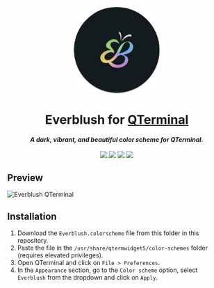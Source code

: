 <div align="center">
    <img src="https://raw.githubusercontent.com/Everblush/.github/main/assets/logo.png" height="200px" width="200px" alt="logo"> 
</div>

<h1 align="center">Everblush for <a href="https://github.com/lxqt/qterminal">QTerminal</a></h1>

<h4 align="center"><i>A dark, vibrant, and beautiful color scheme for QTerminal.</i></h4>

<p align="center">
    <a href="https://github.com/Everblush/terminal-emulators/stars"><img src="https://img.shields.io/github/stars/Everblush/terminal-emulators?color=e57474&labelColor=1e2528&style=for-the-badge"></a>
    <a href="https://github.com/Everblush/terminal-emulators/issues"><img src="https://img.shields.io/github/issues/Everblush/terminal-emulators?color=67b0e8&labelColor=1e2528&style=for-the-badge"></a>
    <a href="https://github.com/Everblush/terminal-emulators/blob/main/LICENSE"><img src="https://img.shields.io/static/v1?label=license&message=MIT&color=8ccf7e&labelColor=1e2528&style=for-the-badge"></a>
    <a href="https://github.com/Everblush/terminal-emulators/network/members"><img src="https://img.shields.io/github/forks/Everblush/terminal-emulators?color=e5c76b&labelColor=1e2528&style=for-the-badge"></a>
</p>

## Preview

![Everblush QTerminal](https://raw.githubusercontent.com/prateektade/everblush-terminal-emulators/rework-repository/assets/Everblush-QTerminal.webp)

## Installation

1. Download the `Everblush.colorscheme` file  from this folder in this repository.
2. Paste the file in the `/usr/share/qtermwidget5/color-schemes` folder (requires elevated privileges).
3. Open QTerminal and click on `File > Preferences`.
4. In the `Appearance` section, go to the `Color scheme` option, select `Everblush` from the dropdown and click on `Apply`.
